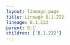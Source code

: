 ```yaml
---
layout: lineage_page
title: Lineage B.1.222
lineage: B.1.222
parent: B.1
children: ['B.1.222']
---
```

